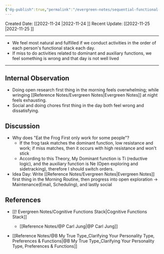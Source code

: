 ```yaml
---
{"dg-publish":true,"permalink":"/evergreen-notes/sequential-functional-stack-theory/"}
---
```



Created Date: [[2022-11-24 \|2022-11-24 ]]
Recent Update: [[2022-11-25 \|2022-11-25 ]]


---
- We feel most natural and fulfilled if we conduct activities in the order of each person's functional stack each day. 
- If miss to do activities related to dominant and auxiliary functions, we feel something is wrong and that day is not well lived
---
## Internal Observation
- Doing open research first thing in the morning feels overwhelming; while wringing [[Reference Notes/Evergreen Notes\|Evergreen Notes]] at night feels exhausting. 
- Social and doing chores first thing in the day both feel wrong and dissatisfying. 

## Discussion
- Why does "Eat the Frog First only work for some people"?
	- If the frog task matches the dominant function, low resistance and work; if miss matches, then it occurs with high resistance and won't stick
	- According to this Theory, My Dominant function is Ti (reductive logic), and the auxiliary function is Ne (Open exploring and sidetracking), therefore I should switch orders.
- Idea Day: Write [[Reference Notes/Evergreen Notes\|Evergreen Notes]] first thing in the Morning Routine, then progress into open exploration -> Maintenance(Email, Scheduling), and lastly social



## References
- [[! Evergreen Notes/Cognitive Functions Stack\|Cognitive Functions Stack]]
	- [[Reference Notes/@P Carl Jung\|@P Carl Jung]]

- [[Reference Notes/@B My True Type_Clarifying Your Personality Type, Preferences & Functions\|@B My True Type_Clarifying Your Personality Type, Preferences & Functions]]
